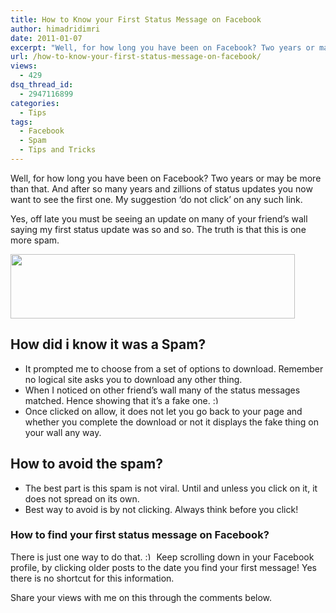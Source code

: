 ```yaml
---
title: How to Know your First Status Message on Facebook
author: himadridimri
date: 2011-01-07
excerpt: "Well, for how long you have been on Facebook? Two years or may be more than that. And after so many years and zillions of status updates you now want to see the first one. My suggestion 'do not click' on any such link."
url: /how-to-know-your-first-status-message-on-facebook/
views:
  - 429
dsq_thread_id:
  - 2947116899
categories:
  - Tips
tags:
  - Facebook
  - Spam
  - Tips and Tricks
---
```

Well, for how long you have been on Facebook? Two years or may be more than that. And after so many years and zillions of status updates you now want to see the first one. My suggestion &#8216;do not click&#8217; on any such link.

Yes, off late you must be seeing an update on many of your friend&#8217;s wall saying my first status update was so and so. The truth is that this is one more spam.

<a href="http://fbknol.com/how-to-know-your-first-status-message-on-facebook/first-message-on-fb-2/" onclick="_gaq.push(['_trackEvent', 'outbound-article', 'http://fbknol.com/how-to-know-your-first-status-message-on-facebook/first-message-on-fb-2/', '']);" rel="attachment wp-att-5022"><img class="alignnone size-full wp-image-5022" src="http://cdn.devilsworkshop.org/files/2011/01/first-message-on-FB1.png" alt="" width="455" height="103" /></a>

## How did i know it was a Spam?

  * It prompted me to choose from a set of options to download. Remember no logical site asks you to download any other thing.
  * When I noticed on other friend&#8217;s wall many of the status messages matched. Hence showing that it&#8217;s a fake one. <img src="http://devilsworkshop.org/wp-includes/images/smilies/simple-smile.png" alt=":)" class="wp-smiley" style="height: 1em; max-height: 1em;" />
  * Once clicked on allow, it does not let you go back to your page and whether you complete the download or not it displays the fake thing on your wall any way.

## How to avoid the spam?

  * The best part is this spam is not viral. Until and unless you click on it, it does not spread on its own.
  * Best way to avoid is by not clicking. Always think before you click!

### How to find your first status message on Facebook?

There is just one way to do that. <img src="http://devilsworkshop.org/wp-includes/images/smilies/simple-smile.png" alt=":)" class="wp-smiley" style="height: 1em; max-height: 1em;" /> Keep scrolling down in your Facebook profile, by clicking older posts to the date you find your first message! Yes there is no shortcut for this information.

Share your views with me on this through the comments below.
